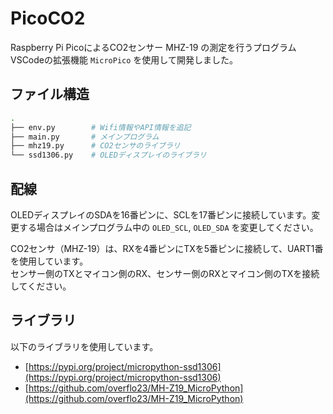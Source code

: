 # PicoCO2

Raspberry Pi PicoによるCO2センサー MHZ-19 の測定を行うプログラム  
VSCodeの拡張機能 `MicroPico` を使用して開発しました。

## ファイル構造

```bash
.
├── env.py        # Wifi情報やAPI情報を追記
├── main.py       # メインプログラム
├── mhz19.py      # CO2センサのライブラリ
└── ssd1306.py    # OLEDディスプレイのライブラリ
```

## 配線

OLEDディスプレイのSDAを16番ピンに、SCLを17番ピンに接続しています。変更する場合はメインプログラム中の `OLED_SCL`, `OLED_SDA` を変更してください。

CO2センサ（MHZ-19）は、RXを4番ピンにTXを5番ピンに接続して、UART1番を使用しています。  
センサー側のTXとマイコン側のRX、センサー側のRXとマイコン側のTXを接続してください。

## ライブラリ

以下のライブラリを使用しています。

- [https://pypi.org/project/micropython-ssd1306](https://pypi.org/project/micropython-ssd1306)  
- [https://github.com/overflo23/MH-Z19_MicroPython](https://github.com/overflo23/MH-Z19_MicroPython)
